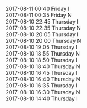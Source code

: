 2017-08-11 00:40 Friday  I  
2017-08-11 00:35 Friday  N  
2017-08-10 22:45 Thursday  I  
2017-08-10 22:35 Thursday  N  
2017-08-10 20:05 Thursday  I  
2017-08-10 20:00 Thursday  N  
2017-08-10 19:05 Thursday  I  
2017-08-10 18:55 Thursday  N  
2017-08-10 18:50 Thursday  I  
2017-08-10 18:40 Thursday  N  
2017-08-10 16:45 Thursday  I  
2017-08-10 16:40 Thursday  N  
2017-08-10 16:35 Thursday  I  
2017-08-10 16:30 Thursday  N  
2017-08-10 14:40 Thursday  I  
